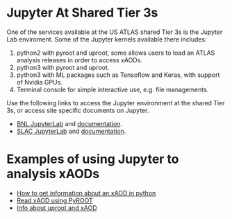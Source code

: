 # Jupyter At Shared Tier 3s
One of the services available at the US ATLAS shared Tier 3s is the Jupyter Lab enviroment. Some of the Jupyter kernels available there includes:

1. python2 with pyroot and uproot, some allows users to load an ATLAS analysis releases in order to access xAODs.
2. python3 with pyroot and uproot.
3. python3 with ML packages such as Tensoflow and Keras, with support of Nvidia GPUs.
4. Terminal console for simple interactive use, e.g. file managements.

Use the following links to access the Jupyter environment at the shared Tier 3s, or access site specific documents on Jupyter.

* [BNL JupyterLab](https://jupyter.sdcc.bnl.gov) and [documentation](BNLjupyter.md).
* [SLAC JupyterLab](https://sdf.slac.stanford.edu) and [documentation](SLACjupyter.md).

# Examples of using Jupyter to analysis xAODs

* [How to get information about an xAOD in python](examples/xAODcheck.md)
* [Read xAOD using PyROOT](https://github.com/usatlas/tier3docs/blob/master/jupyter/examples/pyROOT_example.ipynb)
* [Info about uproot and xAOD](examples/convert_specific_variables.py.txt)